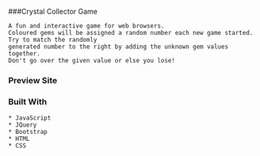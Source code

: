 ###Crystal Collector Game

```
A fun and interactive game for web browsers. 
Coloured gems will be assigned a random number each new game started. Try to match the randomly
generated number to the right by adding the unknown gem values together. 
Don't go over the given value or else you lose!
 ```
 
### Preview Site




### Built With

```
* JavaScript
* JQuery
* Bootstrap
* HTML
* CSS

```
